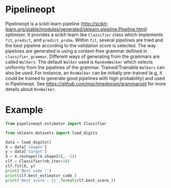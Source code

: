 # Pipelineopt

Pipelineopt is a sckit-learn pipeline (http://scikit-learn.org/stable/modules/generated/sklearn.pipeline.Pipeline.html) 
optimizer. It provides a scikit-learn like `Classifier` class which implements `fit`, `predict`, and `predict_proba`. 
Within `fit`, several pipelines are tried and the best pipeline according to the validation score is selected.
The way pipelines are generated is using a context-free grammar defined in `classifier_grammar`. Different ways
of generating from the grammars are called `Walkers`. The default `Walker` used is `RandomWalker` which selects
uniformly from the pipelines of the grammar. Trained/Trainable `Walkers` can also be used. For instance, an `RnnWalker`
can be initially pre-trained (e.g, it could be trained to generate good pipelines with high probability) and 
used in Pipelineopt. See https://github.com/machinedesign/grammaropt for more details about `RnnWalker`.

# Example


```python
from pipelineopt.estimator import Classifier

from sklearn.datasets import load_digits

data = load_digits()
X = data['images']
y = data['target']
X = X.reshape((X.shape[0], -1))
clf = Classifier(nb_iter=10)
clf.fit(X, y)
print('Best code :')
print(clf.best_estimator_code_)
print('Best score : {}'.format(clf.best_score_))
```
